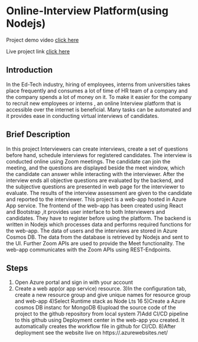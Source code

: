 # Online-Interview Platform(using Nodejs)

Project demo video [click here]()

Live project link [click here](https://onview.azurewebsites.net/)
 ## Introduction
 In the Ed-Tech industry, hiring of employees, interns from universities takes place frequently and consumes a lot of time of HR team of a company and the company spends a lot of money on it. To make it easier for the company to recruit new employees or interns , an online Interview platform that is accessible over the internet is beneficial. Many tasks can be automated and it provides ease in conducting virtual interviews of candidates.
 ## Brief Description
 In this project Interviewers can create interviews, create a set of questions before hand, schedule interviews for registered candidates. The interview is conducted online using Zoom meetings. The candidate can join the meeting, and the questions are displayed beside the meet window, which the candidate can answer while interacting with the interviewer. After the interview ends all objective questions are evaluated by the backend, and the subjective questions are presented in web page for the interviewer to evaluate. The results of the interview assessment are given to the candidate and reported to the interviewer. This project is a web-app hosted in Azure App service. The frontend of the web-app has been created using React and Bootstrap ,it provides user interface to both Interviewers and candidates. They have to register before using the platform. The backend is written in Nodejs which processes data and performs required functions for the web-app. The data of users and the interviews are stored in Azure Cosmos DB. The data from the database is retrieved by Nodejs and sent to the UI. Further Zoom APIs are used to provide the Meet functionality. The web-app communicates with the Zoom APIs using REST-Endpoints.
 ## Steps
 1) Open Azure portal and sign in with your account
 2) Create a web app(or app service) resource.
 3)In the configuration tab, create a new resource group and give unique names for resource group and web-app
 4)Select Runtime stack as Node Lts 16
 5)Create a Azure cosmos DB instanc for MongoDB
 6)upload the source code of the project to the github repository from local system
 7)Add CI/CD pipeline to this github using Deployment center in the web-app you created. It automatically creates the workflow file in github for CI/CD.
 8)After deployment see the website live on https://<web-app-name>.azurewebsites.net/
